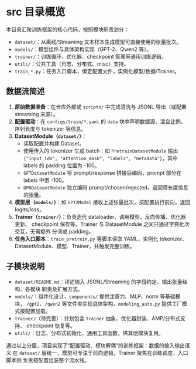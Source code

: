 # src 目录概览

本目录汇聚训练框架的核心代码，按照模块职责划分：

- `dataset/`：从离线/Streaming 文本样本生成模型可直接使用的张量批次。
- `models/`：模型组件与具体架构实现（GPT-2、Qwen2 等）。
- `trainer/`：训练循环、优化器、checkpoint 管理等通用训练逻辑。
- `utils/`：公共工具（日志、分布式、misc）支持。
- `train_*.py`：任务入口脚本，绑定配置文件，实例化模型/数据/Trainer。

## 数据流简述

1. **原始数据准备**：在仓库外部或 `scripts/` 中完成清洗与 JSONL 导出（或配置
   streaming 来源）。
2. **配置驱动**：在 `configs/train/*.yaml` 的 `data` 块中声明数据源、混合比例、
   序列长度与 tokenizer 等信息。
3. **DatasetModule（`dataset/`）**：
   - 读取配置并构建 Dataset。
   - 使用传入的 tokenizer 生成 batch：如 `PretrainDatasetModule` 输出
     `{"input_ids", "attention_mask", "labels", "metadata"}`，其中 labels 的 padding
     位置为 -100。
   - `SFTDatasetModule` 将 prompt/response 拼接后编码，prompt 部分在 labels 中置 -100。
   - `DPODatasetModule` 独立编码 prompt/chosen/rejected，返回带长度信息的张量。
4. **模型层（`models/`）**：如 `GPT2Model` 接收上述张量批次，按配置执行前向，返回
   logits/loss。
5. **Trainer（`trainer/`）**：负责迭代 dataloader、调用模型、反向传播、优化器更新、
   checkpoint 保存等。Trainer 与 DatasetModule 之间只通过字典批次交互，无需额外
   分词或 padding。
6. **任务入口脚本**：`train_pretrain.py` 等脚本读取 YAML，实例化 tokenizer、
   DatasetModule、模型、Trainer，并触发完整训练。

## 子模块说明

- `dataset/README.md`：详述输入 JSONL/Streaming 的字段约定、输出张量结构、各模块
  职责及扩展方式。
- `models/`：组件化设计，`components/` 提供注意力、MLP、norm 等基础模块，
  `/gpt2`、`/qwen2` 等文件夹实现具体架构，`modeling_auto.py` 提供工厂模式按配置加载。
- `trainer/`（待完善）：计划包含 `Trainer` 抽象、优化器封装、AMP/分布式支持、
  checkpoint 恢复等。
- `utils/`：日志、分布式初始化、通用工具函数，供其他模块复用。

通过以上分层，项目实现了“配置驱动、模块解耦”的训练框架：数据的输入输出语义
在 `dataset/` 层统一，模型可专注于前向逻辑，Trainer 聚焦在训练调度，入口脚本则
负责按配置组装整个流水线。
